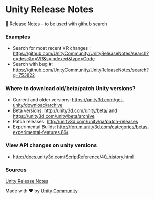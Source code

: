 # Unity Release Notes

:notebook: Release Notes - to be used with github search

### Examples

- Search for most recent VR changes : https://github.com/UnityCommunity/UnityReleaseNotes/search?o=desc&q=VR&s=indexed&type=Code
- Search with bug #: https://github.com/UnityCommunity/UnityReleaseNotes/search?q=753822

### Where to download old/beta/patch Unity versions?

- Current and older versions: https://unity3d.com/get-unity/download/archive
- Beta versions: http://unity3d.com/unity/beta/ and https://unity3d.com/unity/beta/archive
- Patch releases: http://unity3d.com/unity/qa/patch-releases
- Experimental Builds: http://forum.unity3d.com/categories/betas-experimental-features.86/

### View API changes on unity versions

- http://docs.unity3d.com/ScriptReference/40_history.html

### Sources

[Unity Release Notes](https://unity3d.com/unity/whats-new/)

Made with :heart: by [Unity Community](https://github.com/UnityCommunity/)

